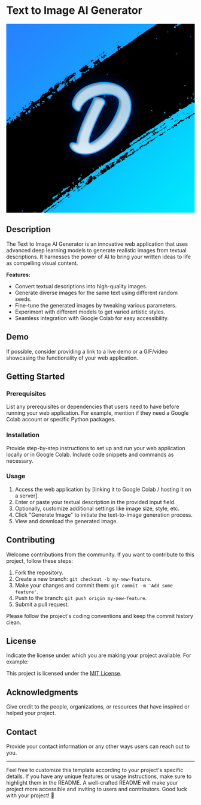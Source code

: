 # Text to Image AI Generator

![Project Logo](logo.jpg) <!-- Replace with your project logo or a relevant image -->

## Description

The Text to Image AI Generator is an innovative web application that uses advanced deep learning models to generate realistic images from textual descriptions. It harnesses the power of AI to bring your written ideas to life as compelling visual content.

**Features:**
- Convert textual descriptions into high-quality images.
- Generate diverse images for the same text using different random seeds.
- Fine-tune the generated images by tweaking various parameters.
- Experiment with different models to get varied artistic styles.
- Seamless integration with Google Colab for easy accessibility.

<!-- Include any additional relevant information about your project's purpose and capabilities -->

## Demo

If possible, consider providing a link to a live demo or a GIF/video showcasing the functionality of your web application.

## Getting Started

### Prerequisites

List any prerequisites or dependencies that users need to have before running your web application. For example, mention if they need a Google Colab account or specific Python packages.

### Installation

Provide step-by-step instructions to set up and run your web application locally or in Google Colab. Include code snippets and commands as necessary.

### Usage

1. Access the web application by [linking it to Google Colab / hosting it on a server].
2. Enter or paste your textual description in the provided input field.
3. Optionally, customize additional settings like image size, style, etc.
4. Click "Generate Image" to initiate the text-to-image generation process.
5. View and download the generated image.

<!-- Consider providing usage examples or a quick-start guide here -->

## Contributing

Welcome contributions from the community. If you want to contribute to this project, follow these steps:

1. Fork the repository.
2. Create a new branch: `git checkout -b my-new-feature`.
3. Make your changes and commit them: `git commit -m 'Add some feature'`.
4. Push to the branch: `git push origin my-new-feature`.
5. Submit a pull request.

Please follow the project's coding conventions and keep the commit history clean.

## License

Indicate the license under which you are making your project available. For example:

This project is licensed under the [MIT License](LICENSE).

## Acknowledgments

Give credit to the people, organizations, or resources that have inspired or helped your project.

## Contact

Provide your contact information or any other ways users can reach out to you.

---

Feel free to customize this template according to your project's specific details. If you have any unique features or usage instructions, make sure to highlight them in the README. A well-crafted README will make your project more accessible and inviting to users and contributors. Good luck with your project! 🌌
